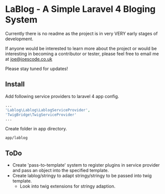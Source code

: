 LaBlog - A Simple Laravel 4 Bloging System
==========================================

Currently there is no readme as the project is in very VERY early stages of development.

If anyone would be interested to learn more about the project or would be interesting in becoming a contributor or tester, please feel free to email me at joe@joescode.co.uk

Please stay tuned for updates!

Install
-------

Add following service providers to laravel 4 app config.

```php
...
'Lablog\Lablog\LablogServiceProvider',
'TwigBridge\TwigServiceProvider'
...
```

Create folder in app directory.

`app/lablog`

ToDo
----

- Create 'pass-to-template' system to register plugins in service provider and pass an object into the specified template.
- Create lablog/stringy to adapt stringy/stringy to be passed into twig template.
    - Look into twig extensions for stringy adaption.
